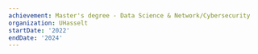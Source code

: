 ```yaml
---
achievement: Master's degree - Data Science & Network/Cybersecurity
organization: UHasselt
startDate: '2022'
endDate: '2024'
---
```

